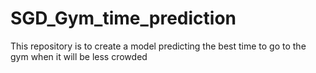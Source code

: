 # SGD_Gym_time_prediction
This repository is to create a model predicting the best time to go to the gym when it will be less crowded
